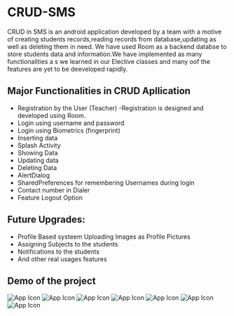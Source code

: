 # CRUD-SMS
CRUD in SMS is an android application developed by a team with a motive of creating students records,reading records from database,updating as well as deleting them in need. We have used Room as a backend databse to store students data and information.We have implemented as many functionalities a s we learned in our Elective classes and many oof the features are yet to be deeveloped rapidly.

## Major Functionalities in CRUD Apllication 
- Registration by the User (Teacher)
 -Registration is designed and developed using Room. 
 - Login using username and password 
 - Login using Biometrics (fingerprint) 
 - Inserting data 
 - Splash Activity 
 - Showing Data 
 - Updating data 
 - Deleting Data 
 - AlertDialog 
 - SharedPreferences for remembering Usernames during login 
 - Contact number in Dialer 
 - Feature Logout Option

## Future Upgrades: 
- Profile Based systeem Uploading Images as Profile Pictures 
- Assigning Subjects to the students 
- Notifications to the students 
- And other real usages features

## Demo of the project
 ![App Icon](https://github.com/ashknth/Test-Repo/blob/main/Screen%20Shot%202021-07-28%20at%2011.31.52%20PM.png)
  ![App Icon](https://github.com/ashknth/Test-Repo/blob/main/Screenshot_2021-07-28-23-34-53-761_com.dbworks.jpg)
 ![App Icon](https://github.com/ashknth/Test-Repo/blob/main/Screen%20Shot%202021-07-28%20at%2011.32.26%20PM.png)
 ![App Icon](https://github.com/ashknth/Test-Repo/blob/main/Screen%20Shot%202021-07-28%20at%2011.32.50%20PM.png)
 ![App Icon](https://github.com/ashknth/Test-Repo/blob/main/Screen%20Shot%202021-07-28%20at%2011.33.02%20PM.png)
 ![App Icon](https://github.com/ashknth/Test-Repo/blob/main/Screen%20Shot%202021-07-28%20at%2011.33.13%20PM.png)
 ![App Icon](https://github.com/ashknth/Test-Repo/blob/main/Screen%20Shot%202021-07-28%20at%2011.33.27%20PM.png)




